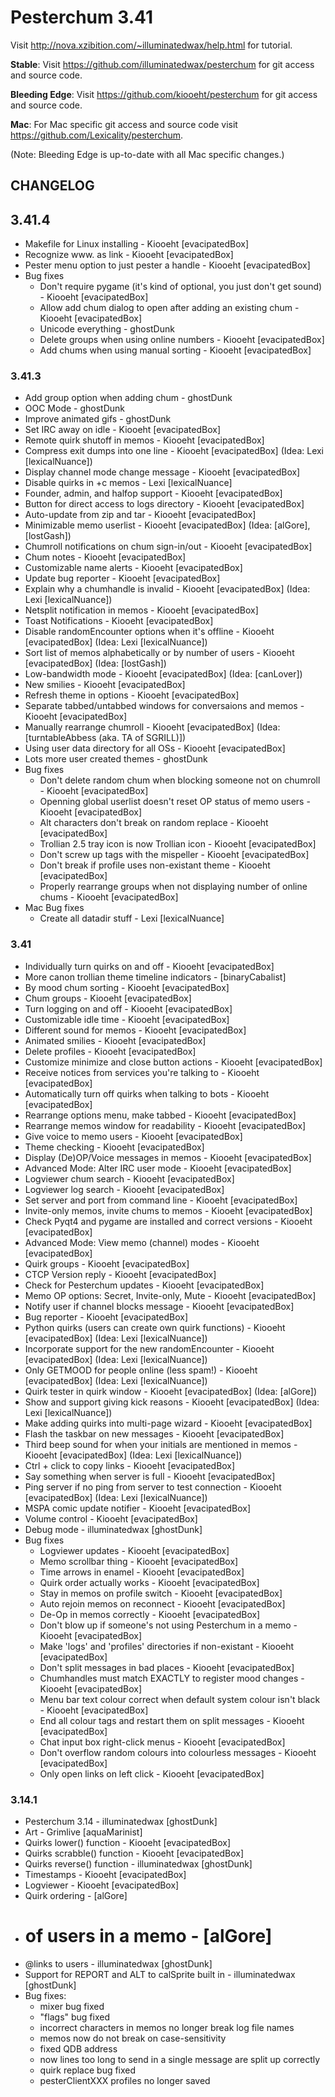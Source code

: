 Pesterchum 3.41
===============

Visit http://nova.xzibition.com/~illuminatedwax/help.html for tutorial.

**Stable**: Visit https://github.com/illuminatedwax/pesterchum for git access and source code.

**Bleeding Edge**: Visit https://github.com/kiooeht/pesterchum for git access and source code.

**Mac**: For Mac specific git access and source code visit https://github.com/Lexicality/pesterchum.

(Note: Bleeding Edge is up-to-date with all Mac specific changes.)

CHANGELOG
---------
## 3.41.4
* Makefile for Linux installing - Kiooeht [evacipatedBox]
* Recognize www. as link - Kiooeht [evacipatedBox]
* Pester menu option to just pester a handle - Kiooeht [evacipatedBox]
* Bug fixes
    * Don't require pygame (it's kind of optional, you just don't get sound) - Kiooeht [evacipatedBox]
    * Allow add chum dialog to open after adding an existing chum - Kiooeht [evacipatedBox]
    * Unicode everything - ghostDunk
    * Delete groups when using online numbers - Kiooeht [evacipatedBox]
    * Add chums when using manual sorting - Kiooeht [evacipatedBox]


### 3.41.3
* Add group option when adding chum - ghostDunk
* OOC Mode - ghostDunk
* Improve animated gifs - ghostDunk
* Set IRC away on idle - Kiooeht [evacipatedBox]
* Remote quirk shutoff in memos - Kiooeht [evacipatedBox]
* Compress exit dumps into one line - Kiooeht [evacipatedBox] (Idea: Lexi [lexicalNuance])
* Display channel mode change message - Kiooeht [evacipatedBox]
* Disable quirks in +c memos - Lexi [lexicalNuance]
* Founder, admin, and halfop support - Kiooeht [evacipatedBox]
* Button for direct access to logs directory - Kiooeht [evacipatedBox]
* Auto-update from zip and tar - Kiooeht [evacipatedBox]
* Minimizable memo userlist - Kiooeht [evacipatedBox] (Idea: [alGore], [lostGash])
* Chumroll notifications on chum sign-in/out - Kiooeht [evacipatedBox]
* Chum notes - Kiooeht [evacipatedBox]
* Customizable name alerts - Kiooeht [evacipatedBox]
* Update bug reporter - Kiooeht [evacipatedBox]
* Explain why a chumhandle is invalid - Kiooeht [evacipatedBox] (Idea: Lexi [lexicalNuance])
* Netsplit notification in memos - Kiooeht [evacipatedBox]
* Toast Notifications - Kiooeht [evacipatedBox]
* Disable randomEncounter options when it's offline - Kiooeht [evacipatedBox] (Idea: Lexi [lexicalNuance])
* Sort list of memos alphabetically or by number of users - Kiooeht [evacipatedBox] (Idea: [lostGash])
* Low-bandwidth mode - Kiooeht [evacipatedBox] (Idea: [canLover])
* New smilies - Kiooeht [evacipatedBox]
* Refresh theme in options - Kiooeht [evacipatedBox]
* Separate tabbed/untabbed windows for conversaions and memos - Kiooeht [evacipatedBox]
* Manually rearrange chumroll - Kiooeht [evacipatedBox] (Idea: [turntableAbbess (aka. TA of SGRILL)])
* Using user data directory for all OSs - Kiooeht [evacipatedBox]
* Lots more user created themes - ghostDunk
* Bug fixes
    * Don't delete random chum when blocking someone not on chumroll - Kiooeht [evacipatedBox]
    * Openning global userlist doesn't reset OP status of memo users - Kiooeht [evacipatedBox]
    * Alt characters don't break on random replace - Kiooeht [evacipatedBox]
    * Trollian 2.5 tray icon is now Trollian icon - Kiooeht [evacipatedBox]
    * Don't screw up <c> tags with the mispeller - Kiooeht [evacipatedBox]
    * Don't break if profile uses non-existant theme - Kiooeht [evacipatedBox]
    * Properly rearrange groups when not displaying number of online chums - Kiooeht [evacipatedBox]
* Mac Bug fixes
    * Create all datadir stuff - Lexi [lexicalNuance]

### 3.41
* Individually turn quirks on and off - Kiooeht [evacipatedBox]
* More canon trollian theme timeline indicators - [binaryCabalist]
* By mood chum sorting - Kiooeht [evacipatedBox]
* Chum groups - Kiooeht [evacipatedBox]
* Turn logging on and off - Kiooeht [evacipatedBox]
* Customizable idle time - Kiooeht [evacipatedBox]
* Different sound for memos - Kiooeht [evacipatedBox]
* Animated smilies - Kiooeht [evacipatedBox]
* Delete profiles - Kiooeht [evacipatedBox]
* Customize minimize and close button actions - Kiooeht [evacipatedBox]
* Receive notices from services you're talking to - Kiooeht [evacipatedBox]
* Automatically turn off quirks when talking to bots - Kiooeht [evacipatedBox]
* Rearrange options menu, make tabbed - Kiooeht [evacipatedBox]
* Rearrange memos window for readability - Kiooeht [evacipatedBox]
* Give voice to memo users - Kiooeht [evacipatedBox]
* Theme checking - Kiooeht [evacipatedBox]
* Display (De)OP/Voice messages in memos - Kiooeht [evacipatedBox]
* Advanced Mode: Alter IRC user mode - Kiooeht [evacipatedBox]
* Logviewer chum search - Kiooeht [evacipatedBox]
* Logviewer log search - Kiooeht [evacipatedBox]
* Set server and port from command line - Kiooeht [evacipatedBox]
* Invite-only memos, invite chums to memos - Kiooeht [evacipatedBox]
* Check Pyqt4 and pygame are installed and correct versions - Kiooeht [evacipatedBox]
* Advanced Mode: View memo (channel) modes - Kiooeht [evacipatedBox]
* Quirk groups - Kiooeht [evacipatedBox]
* CTCP Version reply - Kiooeht [evacipatedBox]
* Check for Pesterchum updates - Kiooeht [evacipatedBox]
* Memo OP options: Secret, Invite-only, Mute - Kiooeht [evacipatedBox]
* Notify user if channel blocks message - Kiooeht [evacipatedBox]
* Bug reporter - Kiooeht [evacipatedBox]
* Python quirks (users can create own quirk functions) - Kiooeht [evacipatedBox] (Idea: Lexi [lexicalNuance])
* Incorporate support for the new randomEncounter - Kiooeht [evacipatedBox] (Idea: Lexi [lexicalNuance])
* Only GETMOOD for people online (less spam!) - Kiooeht [evacipatedBox] (Idea: Lexi [lexicalNuance])
* Quirk tester in quirk window - Kiooeht [evacipatedBox] (Idea: [alGore])
* Show and support giving kick reasons - Kiooeht [evacipatedBox] (Idea: Lexi [lexicalNuance])
* Make adding quirks into multi-page wizard - Kiooeht [evacipatedBox]
* Flash the taskbar on new messages - Kiooeht [evacipatedBox]
* Third beep sound for when your initials are mentioned in memos - Kiooeht [evacipatedBox] (Idea: Lexi [lexicalNuance])
* Ctrl + click to copy links - Kiooeht [evacipatedBox]
* Say something when server is full - Kiooeht [evacipatedBox]
* Ping server if no ping from server to test connection - Kiooeht [evacipatedBox] (Idea: Lexi [lexicalNuance])
* MSPA comic update notifier - Kiooeht [evacipatedBox]
* Volume control - Kiooeht [evacipatedBox]
* Debug mode - illuminatedwax [ghostDunk]
* Bug fixes
    * Logviewer updates - Kiooeht [evacipatedBox]
    * Memo scrollbar thing - Kiooeht [evacipatedBox]
    * Time arrows in enamel - Kiooeht [evacipatedBox]
    * Quirk order actually works - Kiooeht [evacipatedBox]
    * Stay in memos on profile switch - Kiooeht [evacipatedBox]
    * Auto rejoin memos on reconnect - Kiooeht [evacipatedBox]
    * De-Op in memos correctly - Kiooeht [evacipatedBox]
    * Don't blow up if someone's not using Pesterchum in a memo - Kiooeht [evacipatedBox]
    * Make 'logs' and 'profiles' directories if non-existant - Kiooeht [evacipatedBox]
    * Don't split messages in bad places - Kiooeht [evacipatedBox]
    * Chumhandles must match EXACTLY to register mood changes - Kiooeht [evacipatedBox]
    * Menu bar text colour correct when default system colour isn't black - Kiooeht [evacipatedBox]
    * End all colour tags and restart them on split messages - Kiooeht [evacipatedBox]
    * Chat input box right-click menus - Kiooeht [evacipatedBox]
    * Don't overflow random colours into colourless messages - Kiooeht [evacipatedBox]
    * Only open links on left click - Kiooeht [evacipatedBox]

### 3.14.1
* Pesterchum 3.14 - illuminatedwax [ghostDunk]
* Art - Grimlive [aquaMarinist]
* Quirks lower() function - Kiooeht [evacipatedBox]
* Quirks scrabble() function - Kiooeht [evacipatedBox]
* Quirks reverse() function - illuminatedwax [ghostDunk]
* Timestamps - Kiooeht [evacipatedBox]
* Logviewer - Kiooeht [evacipatedBox]
* Quirk ordering - [alGore]
* # of users in a memo - [alGore]
* @links to users - illuminatedwax [ghostDunk]
* Support for REPORT and ALT to calSprite built in - illuminatedwax [ghostDunk]
* Bug fixes:
    * mixer bug fixed
    * "flags" bug fixed
    * incorrect characters in memos no longer break log file names
    * memos now do not break on case-sensitivity
    * fixed QDB address
    * now lines too long to send in a single message are split up correctly
    * quirk replace bug fixed
    * pesterClientXXX profiles no longer saved
